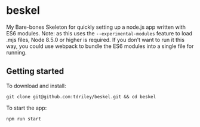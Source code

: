 # beskel
My Bare-bones Skeleton for quickly setting up a node.js app written with ES6 modules. Note: as this uses the `--experimental-modules` feature to load .mjs files, Node 8.5.0 or higher is required. If you don't want to run it this way, you could use webpack to bundle the ES6 modules into a single file for running.
## Getting started
To download and install:
```
git clone git@github.com:tdriley/beskel.git && cd beskel
```
To start the app:
```
npm run start
```